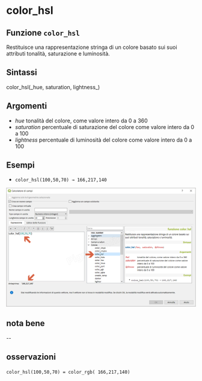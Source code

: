 # color\_hsl

## Funzione `color_hsl`

Restituisce una rappresentazione stringa di un colore basato sui suoi attributi tonalità, saturazione e luminosità.

## Sintassi

color_hsl\(\_hue, saturation, lightness_\)

## Argomenti

* _hue_ tonalità del colore, come valore intero da 0 a 360
* _saturation_ percentuale di saturazione del colore come valore intero da 0 a 100
* _lightness_ percentuale di luminosità del colore come valore intero da 0 a 100

## Esempi

* `color_hsl(100,50,70) → 166,217,140`

![](../../../.gitbook/assets/color_hsl1%20%281%29.png)

## nota bene

--

## osservazioni

`color_hsl(100,50,70) = color_rgb( 166,217,140)`

